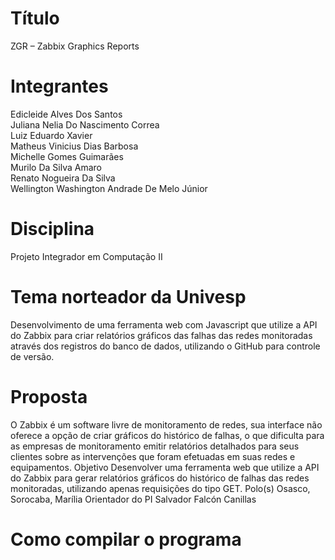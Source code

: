 
# Título
ZGR – Zabbix Graphics Reports 

# Integrantes
 Edicleide Alves Dos Santos  
 Juliana Nelia Do Nascimento Correa  
 Luiz Eduardo Xavier  
 Matheus Vinicius Dias Barbosa  
 Michelle Gomes Guimarães  
 Murilo Da Silva Amaro  
 Renato Nogueira Da Silva  
 Wellington Washington Andrade De Melo Júnior  


# Disciplina
Projeto Integrador em Computação II 


# Tema norteador da Univesp
Desenvolvimento de uma ferramenta web com Javascript que utilize a API do Zabbix para criar relatórios gráficos das falhas das redes monitoradas através dos registros do banco de dados, utilizando o GitHub para controle de versão. 


# Proposta 
O Zabbix é um software livre de monitoramento de redes, sua interface não oferece a opção de criar gráficos do histórico de falhas, o que dificulta para as empresas de monitoramento emitir relatórios detalhados para seus clientes sobre as intervenções que foram efetuadas em suas redes e equipamentos. Objetivo
Desenvolver uma ferramenta web que utilize a API do Zabbix para gerar relatórios gráficos do histórico de falhas das redes monitoradas, utilizando apenas requisições do tipo GET. Polo(s)
Osasco, Sorocaba, Marília Orientador do PI
Salvador Falcón Canillas



# Como compilar o programa

